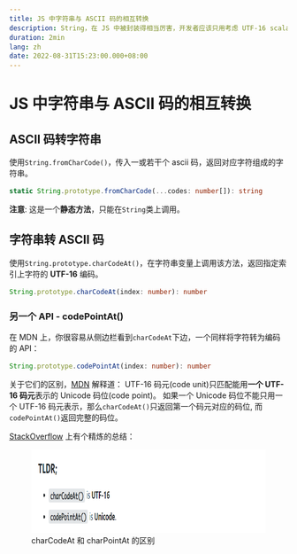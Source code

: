```yaml
---
title: JS 中字符串与 ASCII 码的相互转换
description: String，在 JS 中被封装得相当厉害，开发者应该只用考虑 UTF-16 scalar value 了吧。
duration: 2min
lang: zh
date: 2022-08-31T15:23:00.000+08:00
---
```


# JS 中字符串与 ASCII 码的相互转换

## ASCII 码转字符串

使用`String.fromCharCode()`，传入一或若干个 ascii 码，返回对应字符组成的字符串。

```ts
static String.prototype.fromCharCode(...codes: number[]): string
```

**注意**: 这是一个**静态方法**，只能在`String`类上调用。

## 字符串转 ASCII 码

使用`String.prototype.charCodeAt()`，在字符串变量上调用该方法，返回指定索引上字符的 **UTF-16** 编码。

```ts
String.prototype.charCodeAt(index: number): number
```

### 另一个 API - codePointAt()

在 MDN 上，你很容易从侧边栏看到`charCodeAt`下边，一个同样将字符转为编码的 API：

```ts
String.prototype.codePointAt(index: number): number
```

关于它们的区别，[MDN](https://developer.mozilla.org/en-US/docs/Web/JavaScript/Reference/Global_Objects/String/charCodeAt) 解释道： UTF-16 码元(code unit)只匹配能用**一个 UTF-16 码元**表示的 Unicode 码位(code point)。
如果一个 Unicode 码位不能只用一个 UTF-16 码元表示，那么`charCodeAt()`只返回第一个码元对应的码位,
而`codePointAt()`返回完整的码位。

[StackOverflow](https://stackoverflow.com/questions/36527642/difference-between-codepointat-and-charcodeat) 上有个精炼的总结：

<figure>
  <picture>
    <source type="image/avif" srcSet="/images/string-to-ascii/stackoverflow.avif" />
    <source type="image/webp" srcSet="/images/string-to-ascii/stackoverflow.webp" />
    <img width="822" height="151" alt="stack-overflow" src="/images/string-to-ascii/stackoverflow.png" className="invertable" />  
  </picture>
  <figcaption>charCodeAt 和 charPointAt 的区别</figcaption>
</figure>
